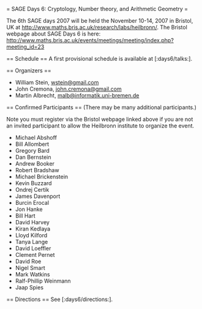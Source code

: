 = SAGE Days 6: Cryptology, Number theory, and Arithmetic Geometry =

The 6th SAGE days 2007 will be held the November 10-14, 2007 in Bristol, UK at http://www.maths.bris.ac.uk/research/labs/heilbronn/.
The Bristol webpage about SAGE Days 6 is here:
    http://www.maths.bris.ac.uk/events/meetings/meeting/index.php?meeting_id=23

== Schedule ==
A first provisional schedule is available at [:days6/talks:].

== Organizers ==

 * William Stein, wstein@gmail.com
 * John Cremona, john.cremona@gmail.com
 * Martin Albrecht, malb@informatik.uni-bremen.de

== Confirmed Participants ==
(There may be many additional participants.)

Note you must register via the Bristol webpage linked above if you are not an invited participant to allow the Heilbronn institute to organize the event.

 * Michael Abshoff 
 * Bill Allombert
 * Gregory Bard
 * Dan Bernstein
 * Andrew Booker 
 * Robert Bradshaw
 * Michael Brickenstein
 * Kevin Buzzard   	  	  	 
 * Ondrej Certik
 * James Davenport	 
 * Burcin Erocal  
 * Jon Hanke
 * Bill Hart 
 * David Harvey  	  	  	 
 * Kiran Kedlaya
 * Lloyd Kilford
 * Tanya Lange
 * David Loeffler  	 
 * Clement Pernet 	
 * David Roe 
 * Nigel Smart  	 
 * Mark Watkins
 * Ralf-Phillip Weinmann
 * Jaap Spies  	  	 

== Directions ==
See [:days6/directions:].
